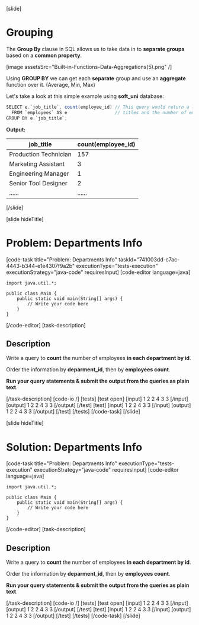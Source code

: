 [slide]

# Grouping

The **Group By** clause in SQL allows us to take data in to **separate groups** based on a **common property**.

[image assetsSrc="Built-in-Functions-Data-Aggregations(5).png" /]

Using **GROUP BY** we can get each **separate** group and use an **aggregate** function over it. (Average, Min, Max)

Let's take a look at this simple example using **soft_uni** database:

``` java
SELECT e.`job_title`, count(employee_id) // This query would return a list of position 
  FROM `employees` AS e                  // titles and the number of employees assigned to each one of them.
GROUP BY e.`job_title`;
```

**Output:**

| job_title | count(employee_id) |
| --- | --- |
| Production Technician | 157 |
| Marketing Assistant | 3 |
| Engineering Manager | 1 |
| Senior Tool Designer | 2 |
| ...... | ...... |

[/slide]

[slide hideTitle]

# Problem: Departments Info
[code-task title="Problem: Departments Info" taskId="741003dd-c7ac-4443-b344-e1e4307f9a2b" executionType="tests-execution" executionStrategy="java-code" requiresInput]
[code-editor language=java]
```
import java.util.*;

public class Main {
    public static void main(String[] args) {
        // Write your code here
    }
}
```
[/code-editor]
[task-description]
## Description

Write a query to **count** the number of employees **in each department by id**. 

Order the information by **deparment_id**, then by **employees count**. 

**Run your query statements & submit the output from the queries as plain text**.

[/task-description]
[code-io /]
[tests]
[test open]
[input]
1
2
2
4
3
3
[/input]
[output]
1
2
2
4
3
3
[/output]
[/test]
[test]
[input]
1
2
2
4
3
3
[/input]
[output]
1
2
2
4
3
3
[/output]
[/test]
[/tests]
[/code-task]
[/slide]

[slide hideTitle]

# Solution: Departments Info
[code-task title="Problem: Departments Info"  executionType="tests-execution" executionStrategy="java-code" requiresInput]
[code-editor language=java]
```
import java.util.*;

public class Main {
    public static void main(String[] args) {
        // Write your code here
    }
}
```
[/code-editor]
[task-description]
## Description

Write a query to **count** the number of employees **in each department by id**. 

Order the information by **deparment_id**, then by **employees count**. 

**Run your query statements & submit the output from the queries as plain text**.

[/task-description]
[code-io /]
[tests]
[test open]
[input]
1
2
2
4
3
3
[/input]
[output]
1
2
2
4
3
3
[/output]
[/test]
[test]
[input]
1
2
2
4
3
3
[/input]
[output]
1
2
2
4
3
3
[/output]
[/test]
[/tests]
[/code-task]
[/slide]